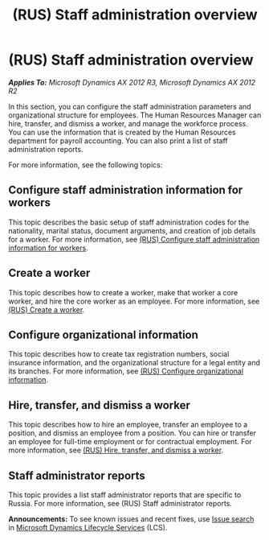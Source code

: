 ﻿---
title: (RUS) Staff administration overview
TOCTitle: (RUS) Staff administration overview
ms:assetid: adaf5215-6c07-4d81-a426-d898e6ae2e49
ms:mtpsurl: https://technet.microsoft.com/en-us/library/Dn435956(v=AX.60)
ms:contentKeyID: 56730927
ms.date: 04/18/2014
mtps_version: v=AX.60
---

# (RUS) Staff administration overview 


_**Applies To:** Microsoft Dynamics AX 2012 R3, Microsoft Dynamics AX 2012 R2_

In this section, you can configure the staff administration parameters and organizational structure for employees. The Human Resources Manager can hire, transfer, and dismiss a worker, and manage the workforce process. You can use the information that is created by the Human Resources department for payroll accounting. You can also print a list of staff administration reports.

For more information, see the following topics:

## Configure staff administration information for workers

This topic describes the basic setup of staff administration codes for the nationality, marital status, document arguments, and creation of job details for a worker. For more information, see [(RUS) Configure staff administration information for workers](rus-configure-staff-administration-information-for-workers.md).

## Create a worker

This topic describes how to create a worker, make that worker a core worker, and hire the core worker as an employee. For more information, see [(RUS) Create a worker](rus-create-a-worker.md).

## Configure organizational information

This topic describes how to create tax registration numbers, social insurance information, and the organizational structure for a legal entity and its branches. For more information, see [(RUS) Configure organizational information](rus-configure-organizational-information.md).

## Hire, transfer, and dismiss a worker

This topic describes how to hire an employee, transfer an employee to a position, and dismiss an employee from a position. You can hire or transfer an employee for full-time employment or for contractual employment. For more information, see [(RUS) Hire, transfer, and dismiss a worker](rus-hire-transfer-and-dismiss-a-worker.md).

## Staff administrator reports

This topic provides a list staff administrator reports that are specific to Russia. For more information, see (RUS) Staff administrator reports.

  
**Announcements:** To see known issues and recent fixes, use [Issue search](http://go.microsoft.com/fwlink/?linkid=389258) in [Microsoft Dynamics Lifecycle Services](http://go.microsoft.com/fwlink/?linkid=306505) (LCS).

